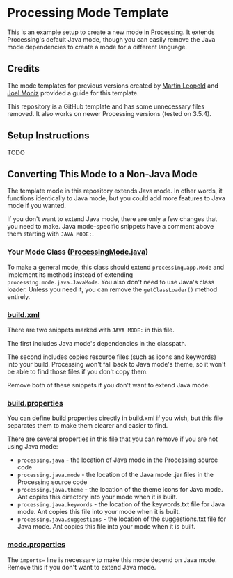 # Processing Mode Template
This is an example setup to create a new mode in [Processing](https://processing.org/). It extends Processing's default Java mode, though you can easily remove the Java mode dependencies to create a mode for a different language.

## Credits
The mode templates for previous versions created by [Martin Leopold](https://github.com/martinleopold/TemplateMode) and [Joel Moniz](https://github.com/joelmoniz/TemplateMode/tree/3.0-compatibility) provided a guide for this template.

This repository is a GitHub template and has some unnecessary files removed. It also works on newer Processing versions (tested on 3.5.4).

## Setup Instructions
TODO

## Converting This Mode to a Non-Java Mode
The template mode in this repository extends Java mode. In other words, it functions identically to Java mode, but you could add more features to Java mode if you wanted.

If you don't want to extend Java mode, there are only a few changes that you need to make. Java mode-specific snippets have a comment above them starting with `JAVA MODE:`.

### Your Mode Class ([ProcessingMode.java](src/io/github/soir20/processingmode/ProcessingMode.java))
To make a general mode, this class should extend `processing.app.Mode` and implement its methods instead of extending `processing.mode.java.JavaMode`. You also don't need to use Java's class loader. Unless you need it, you can remove the `getClassLoader()` method entirely.

### [build.xml](build.xml)
There are two snippets marked with `JAVA MODE:` in this file.

The first includes Java mode's dependencies in the classpath.

The second includes copies resource files (such as icons and keywords) into your build. Processing won't fall back to Java mode's theme, so it won't be able to find those files if you don't copy them.

Remove both of these snippets if you don't want to extend Java mode.

### [build.properties](build.properties)
You can define build properties directly in build.xml if you wish, but this file separates them to make them clearer and easier to find.

There are several properties in this file that you can remove if you are not using Java mode:
* `processing.java` - the location of Java mode in the Processing source code
* `processing.java.mode` - the location of the Java mode .jar files in the Processing source code
* `processing.java.theme` - the location of the theme icons for Java mode. Ant copies this directory into your mode when it is built.
* `processing.java.keywords` - the location of the keywords.txt file for Java mode. Ant copies this file into your mode when it is built.
* `processing.java.suggestions` - the location of the suggestions.txt file for Java mode. Ant copies this file into your mode when it is built.

### [mode.properties](resources/mode.properties)
The `imports=` line is necessary to make this mode depend on Java mode. Remove this if you don't want to extend Java mode.